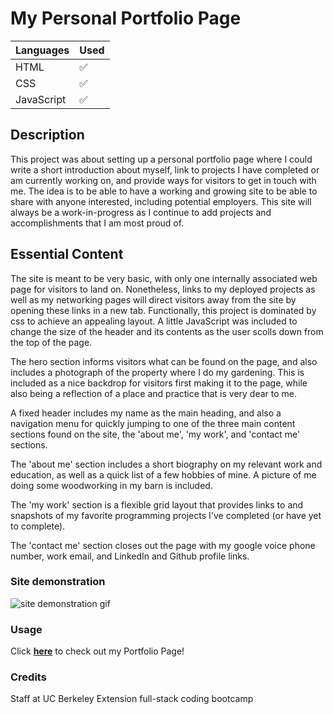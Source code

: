 # My Personal Portfolio Page

|   Languages   | Used |
| ----------- | ----------- |
| HTML     |    ✅    |
| CSS  |    ✅     |
| JavaScript  |    ✅    |

## Description

This project was about setting up a personal portfolio page where I could write a short introduction about myself, link to projects I have completed or am currently working on, and provide ways for visitors to get in touch with me. The idea is to be able to have a working and growing site to be able to share with anyone interested, including potential employers. This site will always be a work-in-progress as I continue to add projects and accomplishments that I am most proud of.


## Essential Content

The site is meant to be very basic, with only one internally associated web page for visitors to land on. Nonetheless, links to my deployed projects as well as my networking pages will direct visitors away from the site by opening these links in a new tab. Functionally, this project is dominated by css to achieve an appealing layout. A little JavaScript was included to change the size of the header and its contents as the user scolls down from the top of the page.

The hero section informs visitors what can be found on the page, and also includes a photograph of the property where I do my gardening. This is included as a nice backdrop for visitors first making it to the page, while also being a reflection of a place and practice that is very dear to me. 

A fixed header includes my name as the main heading, and also a navigation menu for quickly jumping to one of the three main content sections found on the site, the 'about me', 'my work', and 'contact me' sections. 

The 'about me' section includes a short biography on my relevant work and education, as well as a quick list of a few hobbies of mine. A picture of me doing some woodworking in my barn is included. 

The 'my work' section is a flexible grid layout that provides links to and snapshots of my favorite programming projects I've completed (or have yet to complete). 

The 'contact me' section closes out the page with my google voice phone number, work email, and LinkedIn and Github profile links. 

### Site demonstration

![site demonstration gif](./assets/images/portfolio-page-readme-gif.gif)

### Usage

Click <a href="https://jkwalsh127.github.io/my-old-portfolio-page/" target="_blank">**here**</a> to check out my Portfolio Page!


### Credits

Staff at UC Berkeley Extension full-stack coding bootcamp

